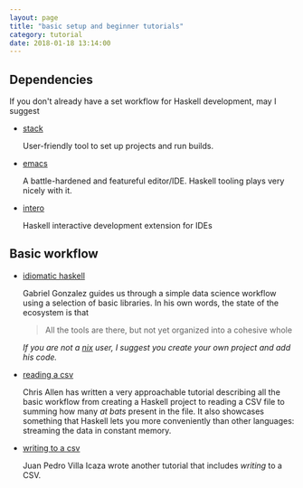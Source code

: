 ```yaml
---
layout: page
title: "basic setup and beginner tutorials"
category: tutorial
date: 2018-01-18 13:14:00
---
```


## Dependencies

If you don't already have a set workflow for Haskell development, may I suggest

- [stack](https://haskell-lang.org/get-started)

    User-friendly tool to set up projects and run builds.

- [emacs](https://www.gnu.org/software/emacs/)

    A battle-hardened and featureful editor/IDE. Haskell tooling plays very nicely with it.

- [intero](https://haskell-lang.org/intero)

    Haskell interactive development extension for IDEs

## Basic workflow

- [idiomatic haskell](https://github.com/Gabriel439/slides/blob/master/lambdaconf/data/data.md)


    Gabriel Gonzalez guides us through a simple data science workflow using a selection of basic libraries. In his own words, the state of the ecosystem is that

    > All the tools are there, but not yet organized into a cohesive whole
    
    *If you are not a [nix](https://nixos.org/) user, I suggest you create your own project and add his code.*

- [reading a csv](http://howistart.org/posts/haskell/1/) 

    Chris Allen has written a very approachable tutorial describing all the basic workflow from creating a Haskell project to reading a CSV file to summing how many *at bats* present in the file. It also showcases something that Haskell lets you more conveniently than other languages: streaming the data in constant memory.

- [writing to a csv](https://www.stackbuilders.com/tutorials/haskell/csv-encoding-decoding/) 

    Juan Pedro Villa Icaza wrote another tutorial that includes *writing* to a CSV.

